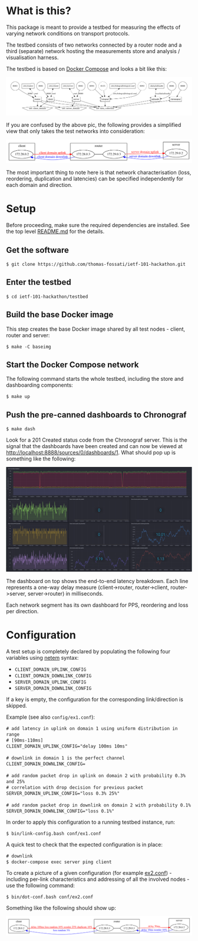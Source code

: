 # What is this?

This package is meant to provide a testbed for measuring the effects of varying network conditions on transport protocols.

The testbed consists of two networks connected by a router node and a third (separate) network hosting the measurements store and analysis / visualisation harness.

The testbed is based on [Docker Compose](docker-compose.yml) and looks a bit like this:

![Alt text](pics/docker-compose.png?raw=true "docker compose network")

If you are confused by the above pic, the following provides a simplified view that only takes the test networks into consideration:

![Alt text](pics/ex0.conf.png?raw=true "simple pic")

The most important thing to note here is that network characterisation (loss, reordering, duplication and latencies) can be specified independently for each domain and direction.

# Setup

Before proceeding, make sure the required dependencies are installed.  See the top level [README.md](../README.md) for the details.

## Get the software
```
$ git clone https://github.com/thomas-fossati/ietf-101-hackathon.git
```

## Enter the testbed
```
$ cd ietf-101-hackathon/testbed
```

## Build the base Docker image
This step creates the base Docker image shared by all test nodes - client, router and server:
```
$ make -C baseimg
```

## Start the Docker Compose network
The following command starts the whole testbed, including the store and dashboarding components:
```
$ make up
```

## Push the pre-canned dashboards to Chronograf
```
$ make dash
```
Look for a 201 Created status code from the Chronograf server.  This is the signal that the dashboards have been created and can now be viewed at [http://localhost:8888/sources/0/dashboards/1](http://localhost:8888/sources/0/dashboards/1).  What should pop up is something like the following:

![Alt text](pics/dashboards.png?raw=true "pre-canned dashboards")

The dashboard on top shows the end-to-end latency breakdown.  Each line represents a one-way delay measure (client->router, router->client, router->server, server->router) in milliseconds.

Each network segment has its own dashboard for PPS, reordering and loss per direction.

# Configuration

A test setup is completely declared by populating the following four variables using [netem](https://wiki.linuxfoundation.org/networking/netem) syntax:

- `CLIENT_DOMAIN_UPLINK_CONFIG`
- `CLIENT_DOMAIN_DOWNLINK_CONFIG`
- `SERVER_DOMAIN_UPLINK_CONFIG`
- `SERVER_DOMAIN_DOWNLINK_CONFIG`

If a key is empty, the configuration for the corresponding link/direction is skipped.

Example (see also `config/ex1.conf`):
```
# add latency in uplink on domain 1 using uniform distribution in range
# [90ms-110ms]
CLIENT_DOMAIN_UPLINK_CONFIG="delay 100ms 10ms"

# downlink in domain 1 is the perfect channel
CLIENT_DOMAIN_DOWNLINK_CONFIG=

# add random packet drop in uplink on domain 2 with probability 0.3% and 25%
# correlation with drop decision for previous packet
SERVER_DOMAIN_UPLINK_CONFIG="loss 0.3% 25%"

# add random packet drop in downlink on domain 2 with probability 0.1%
SERVER_DOMAIN_DOWNLINK_CONFIG="loss 0.1%"
```

In order to apply this configuration to a running testbed instance, run:
```
$ bin/link-config.bash conf/ex1.conf
```

A quick test to check that the expected configuration is in place:
```
# downlink
$ docker-compose exec server ping client
```

To create a picture of a given configuration (for example [ex2.conf](conf/ex2.conf)) - including per-link characteristics and addressing of all the involved nodes - use the following command:
```
$ bin/dot-conf.bash conf/ex2.conf
```

Something like the following should show up:

![Alt text](pics/ex2.conf.png?raw=true "configuration pic")
